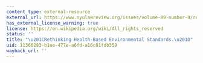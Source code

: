 ```yaml
---
content_type: external-resource
external_url: https://www.nyulawreview.org/issues/volume-89-number-4/rethinking-health-based-environmental-standards/
has_external_license_warning: true
license: https://en.wikipedia.org/wiki/All_rights_reserved
status: ''
title: "\u201CRethinking Health-Based Environmental Standards.\u201D"
uid: 11360283-b1ee-477e-a6fd-a16c81fdb359
wayback_url: ''
---
```

